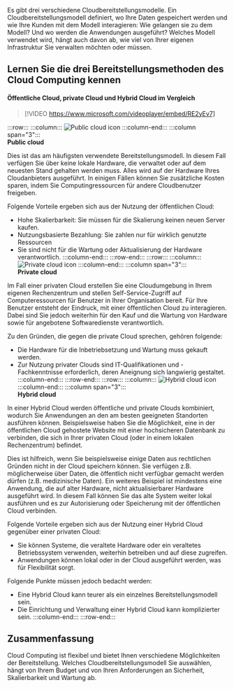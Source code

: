Es gibt drei verschiedene Cloudbereitstellungsmodelle. Ein Cloudbereitstellungsmodell definiert, wo Ihre Daten gespeichert werden und wie Ihre Kunden mit dem Modell interagieren: Wie gelangen sie zu dem Modell? Und wo werden die Anwendungen ausgeführt? Welches Modell verwendet wird, hängt auch davon ab, wie viel von Ihrer eigenen Infrastruktur Sie verwalten möchten oder müssen.

## <a name="explore-the-three-deployment-methods-of-cloud-computing"></a>Lernen Sie die drei Bereitstellungsmethoden des Cloud Computing kennen

#### <a name="public-versus-private-versus-hybrid"></a>Öffentliche Cloud, private Cloud und Hybrid Cloud im Vergleich

> [!VIDEO https://www.microsoft.com/videoplayer/embed/RE2yEv7]

:::row:::
    :::column:::
        ![Public cloud icon](../media/4-public-cloud.png)
    :::column-end:::
    :::column span="3":::  
        **Public cloud**

Dies ist das am häufigsten verwendete Bereitstellungsmodell. In diesem Fall verfügen Sie über keine lokale Hardware, die verwaltet oder auf dem neuesten Stand gehalten werden muss. Alles wird auf der Hardware Ihres Cloudanbieters ausgeführt. In einigen Fällen können Sie zusätzliche Kosten sparen, indem Sie Computingressourcen für andere Cloudbenutzer freigeben.

Folgende Vorteile ergeben sich aus der Nutzung der öffentlichen Cloud:

- Hohe Skalierbarkeit: Sie müssen für die Skalierung keinen neuen Server kaufen.
- Nutzungsbasierte Bezahlung: Sie zahlen nur für wirklich genutzte Ressourcen
- Sie sind nicht für die Wartung oder Aktualisierung der Hardware verantwortlich.
        :::column-end:::
:::row-end:::
 :::row:::
    :::column:::
        ![Private cloud icon](../media/4-private-cloud.png)
    :::column-end:::
    :::column span="3":::  
        **Private cloud**

Im Fall einer privaten Cloud erstellen Sie eine Cloudumgebung in Ihrem eigenen Rechenzentrum und stellen Self-Service-Zugriff auf Computeressourcen für Benutzer in Ihrer Organisation bereit. Für Ihre Benutzer entsteht der Eindruck, mit einer öffentlichen Cloud zu interagieren. Dabei sind Sie jedoch weiterhin für den Kauf und die Wartung von Hardware sowie für angebotene Softwaredienste verantwortlich.

Zu den Gründen, die gegen die private Cloud sprechen, gehören folgende:

- Die Hardware für die Inbetriebsetzung und Wartung muss gekauft werden.
- Zur Nutzung privater Clouds sind IT-Qualifikationen und -Fachkenntnisse erforderlich, deren Aneignung sich langwierig gestaltet.
:::column-end:::
:::row-end:::
 :::row:::
    :::column:::
        ![Hybrid cloud icon](../media/4-hybrid-cloud.png)
    :::column-end:::
    :::column span="3":::  
        **Hybrid cloud**

In einer Hybrid Cloud werden öffentliche und private Clouds kombiniert, wodurch Sie Anwendungen an den am besten geeigneten Standorten ausführen können. Beispielsweise haben Sie die Möglichkeit, eine in der öffentlichen Cloud gehostete Website mit einer hochsicheren Datenbank zu verbinden, die sich in Ihrer privaten Cloud (oder in einem lokalen Rechenzentrum) befindet.

Dies ist hilfreich, wenn Sie beispielsweise einige Daten aus rechtlichen Gründen nicht in der Cloud speichern können. Sie verfügen z.B. möglicherweise über Daten, die öffentlich nicht verfügbar gemacht werden dürfen (z.B. medizinische Daten). Ein weiteres Beispiel ist mindestens eine Anwendung, die auf alter Hardware, nicht aktualisierbarer Hardware ausgeführt wird. In diesem Fall können Sie das alte System weiter lokal ausführen und es zur Autorisierung oder Speicherung mit der öffentlichen Cloud verbinden.

Folgende Vorteile ergeben sich aus der Nutzung einer Hybrid Cloud gegenüber einer privaten Cloud:

- Sie können Systeme, die veraltete Hardware oder ein veraltetes Betriebssystem verwenden, weiterhin betreiben und auf diese zugreifen.
- Anwendungen können lokal oder in der Cloud ausgeführt werden, was für Flexibilität sorgt.

Folgende Punkte müssen jedoch bedacht werden:

- Eine Hybrid Cloud kann teurer als ein einzelnes Bereitstellungsmodell sein.
- Die Einrichtung und Verwaltung einer Hybrid Cloud kann komplizierter sein.
    :::column-end:::
:::row-end:::

## <a name="summary"></a>Zusammenfassung

Cloud Computing ist flexibel und bietet Ihnen verschiedene Möglichkeiten der Bereitstellung. Welches Cloudbereitstellungsmodell Sie auswählen, hängt von Ihrem Budget und von Ihren Anforderungen an Sicherheit, Skalierbarkeit und Wartung ab.
